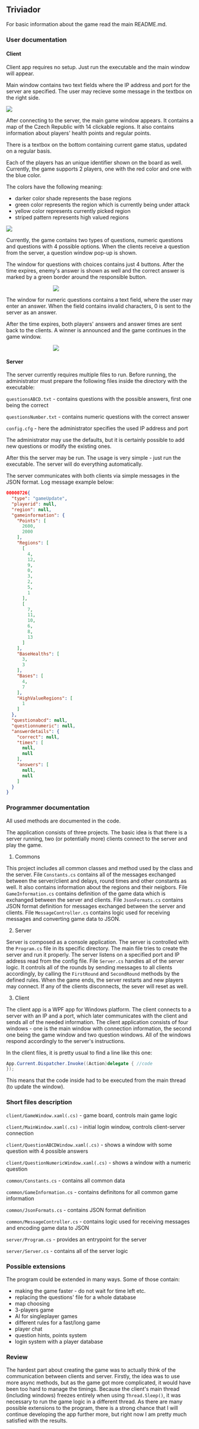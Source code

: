 ## Triviador
For basic information about the game read the main README.md.

### User documentation
#### Client
   
Client app requires no setup. Just run the executable and the main window will appear.

Main window contains two text fields where the IP address and port for the server are specified. The user may recieve some message in the textbox on the right side.

<img src="images/main_window.png" />

After connecting to the server, the main game window appears. It contains a map of the Czech Republic with 14 clickable regions. It also contains information about players' health points and regular points.

There is a textbox on the bottom containing current game status, updated on a regular basis.

Each of the players has an unique identifier shown on the board as well. Currently, the game supports 2 players, one with the red color and one with the blue color.

The colors have the following meaning:
- darker color shade represents the base regions
- green color represents the region which is currently being under attack
- yellow color represents currently picked region
- striped pattern represents high valued regions

<img src="images/game_window.png" />

Currently, the game contains two types of questions, numeric questions and questions with 4 possible options.
When the clients receive a question from the server, a question window pop-up is shown.

The window for questions with choices contains just 4 buttons. After the time expires, enemy's answer is shown as well and the correct answer is marked by a green border around the responsible button.

<div style="margin-left: auto; margin-right: auto; width: 50%;">
<img src="images/question_choices.png" />
</div>

The window for numeric questions contains a text field, where the user may enter an answer. When the field contains invalid characters, 0 is sent to the server as an answer.

After the time expires, both players' answers and answer times are sent back to the clients. A winner is announced and the game continues in the game window.

<div style="margin-left: auto; margin-right: auto; width: 50%;">
<img src="images/question_numeric.png" />
</div>

#### Server
   
The server currently requires multiple files to run. Before running, the administrator must prepare the following files inside the directory with the executable:

`questionsABCD.txt` - contains questions with the possible answers, first one being the correct

`questionsNumber.txt` - contains numeric questions with the correct answer

`config.cfg` - here the administrator specifies the used IP address and port

The administrator may use the defaults, but it is certainly possible to add new questions or modify the existing ones.

After this the server may be run. The usage is very simple - just run the executable. The server will do everything automatically.

The server communicates with both clients via simple messages in the JSON format.
Log message example below:

```json
00000726{
  "type": "gameUpdate",
  "playerid": null,
  "region": null,
  "gameinformation": {
    "Points": [
      2600,
      2000
    ],
    "Regions": [
      [
        4,
        12,
        9,
        0,
        3,
        2,
        5,
        1
      ],
      [
        7,
        11,
        10,
        6,
        8,
        13
      ]
    ],
    "BaseHealths": [
      3,
      3
    ],
    "Bases": [
      4,
      7
    ],
    "HighValueRegions": [
      1
    ]
  },
  "questionabcd": null,
  "questionnumeric": null,
  "answerdetails": {
    "correct": null,
    "times": [
      null,
      null
    ],
    "answers": [
      null,
      null
    ]
  }
}
```

### Programmer documentation
All used methods are documented in the code.

The application consists of three projects.
The basic idea is that there is a server running, two (or potentially more) clients connect to the server and play the game. 

1. Commons

This project includes all common classes and method used by the class and the server.
File `Constants.cs` contains all of the messages exchanged between the server/client and delays, round times and other constants as well.
It also contains information about the regions and their neigbors.
File `GameInformation.cs` contains definition of the game data which is exchanged between the server and clients.
File `JsonFormats.cs` contains JSON format definition for messages exchanged between the server and clients.
File `MessageController.cs` contains logic used for receiving messages and converting game data to JSON.

2. Server
   
Server is composed as a console application. The server is controlled with the `Program.cs` file in its specific directory. The main file tries to create the server and run it properly. The server listens on a specified port and IP address read from the config file.
File `Server.cs` handles all of the server logic. It controls all of the rounds by sending messages to all clients accordingly, by calling the `FirstRound` and `SecondRound` methods by the defined rules. When the game ends, the server restarts and new players may connect. If any of the clients disconnects, the sever will reset as well.

3. Client

The client app is a WPF app for Windows platform. The client connects to a server with an IP and a port, which later communicates with the client and sends all of the needed information. The client application consists of four windows - one is the main window with connection information, the second one being the game window and two question windows. All of the windows respond accordingly to the server's instructions.

In the client files, it is pretty usual to find a line like this one:
```cs
App.Current.Dispatcher.Invoke((Action)delegate { //code
});
```
This means that the code inside had to be executed from the main thread (to update the window).

### Short files description
`client/GameWindow.xaml(.cs)` - game board, controls main game logic

`client/MainWindow.xaml(.cs)` - initial login window, controls client-server connection

`client/QuestionABCDWindow.xaml(.cs)` - shows a window with some question with 4 possible answers

`client/QuestionNumericWindow.xaml(.cs)` - shows a window with a numeric question

`common/Constants.cs` - contains all common data

`common/GameInformation.cs` - contains definitons for all common game information

`common/JsonFormats.cs` - contains JSON format definition

`common/MessageController.cs` - contains logic used for receiving messages and encoding game data to JSON

`server/Program.cs` - provides an entrypoint for the server

`server/Server.cs` - contains all of the server logic

### Possible extensions
The program could be extended in many ways. Some of those contain: 

- making the game faster - do not wait for time left etc.
- replacing the questions' file for a whole database
- map choosing
- 3-players game
- AI for singleplayer games
- different rules for a fast/long game
- player chat
- question hints, points system
- login system with a player database

### Review
The hardest part about creating the game was to actually think of the communication between clients and server. 
Firstly, the idea was to use more async methods, but as the game got more complicated, it would have been too hard to manage the timings.
Because the client's main thread (including windows) freezes entirely when using `Thread.Sleep()`, it was necessary to run the game logic in a different thread.
As there are many possible extensions to the program, there is a strong chance that I will continue developing the app further more, but right now I am pretty much satisfied with the results.